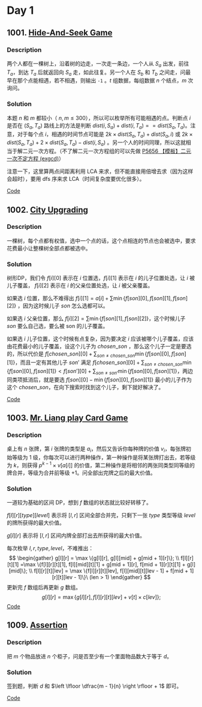 # Day 1

## 1001. [Hide-And-Seek Game](https://acm.hdu.edu.cn/showproblem.php?pid=7275)

### Description

两个人都在一棵树上，沿着树的边走，一次走一条边，一个人从 $S_a$ 出发，前往 $T_a$，到达 $T_a$ 后就返回向 $S_a$ 走，如此往复。另一个人在 $S_b$ 和  $T_b$ 之间走，问最早在那个点能相遇，若不相遇，则输出 `-1` 。$t$ 组数据，每组数据 $n$ 个结点，$m$ 次询问。

### Solution

本题 $n$ 和 $m$ 都较小（ $n, m \le 300$），所以可以枚举所有可能相遇的点。判断点 $i$ 是否在 $(S_a, T_a)$ 路线上的方法是判断 $dist(i, S_a) + dist(i, T_a) == dist(S_a, T_a)$。注意，对于每个点 $i$，相遇的时间节点可能是 $2k \times dist(S_a, T_a) + dist(S_a, i)$ 或 $2k \times dist(S_a, T_a) + 2 \times dist(S_a, T_a) - dist(i, S_a)$ 。另一个人的时间同理，所以这就相当于解二元一次方程。（不了解二元一次方程组的可以先做 [P5656 【模板】二元一次不定方程 (exgcd)](https://www.luogu.com.cn/problem/P5656)）

注意一下，这里算两点间距离利用 LCA 来求，但不能直接用倍增去求（因为这样会超时），要用 dfs 序来求 LCA（时间复杂度要优化很多）。 

[Code](https://acm.hdu.edu.cn/viewcode.php?rid=38826162)



## 1002. [City Upgrading](http://acm.hdu.edu.cn/showproblem.php?pid=7276)

### Description

一棵树，每个点都有权值，选中一个点的话，这个点相连的节点也会被选中，要求花费最小让整棵树全部点都被选中。

### Solution

树形DP，我们令 $f[i][0]$ 表示在 $i$ 位置选，$f[i][1]$ 表示在 $i$ 的儿子位置处选，让 $i$ 被儿子覆盖， $f[i][2]$ 表示在 $i$ 的父亲位置处选，让 $i$ 被父亲覆盖。

如果选 $i$ 位置，那么不难得出 $f[i][1] = a[i] + \sum \min\{f[son][0], f[son][1], f[son][2]\}$ ，因为这时候儿子 $son$ 怎么选都可以。

如果选 $i$ 父亲位置，那么 $f[i][2] = \sum \min\{f[son][1], f[son][2]\}$，这个时候儿子 $son$ 要么自己选，要么被 son 的儿子覆盖。

如果选 $i$ 儿子位置，这个时候有点复杂，因为要决定 $i$ 应该被哪个儿子覆盖，应该由花费最小的儿子覆盖，设这个儿子为 $chosen\_son$ ，那么这个儿子一定是要选的，所以代价是 $f[chosen\_son][0] + \sum_{son \ne chosen\_son} \min\{f[son][0], f[son][1]\}$，而且一定有其他儿子 $son'$ 满足 $f[chosen\_son][0] + \sum_{son \ne chosen\_son} \min\{f[son][0], f[son][1]\} < f[son'][0] + \sum_{son \ne son'} \min\{f[son][0], f[son][1]\}$，两边同类项抵消后，就是要选 $f[son][0] - \min\{f[son][0], f[son][1]\}$ 最小的儿子作为这个 $chosen\_son$，在向下搜索时找到这个儿子，剩下就好解决了。

[Code](http://acm.hdu.edu.cn/viewcode.php?rid=38674964)



## 1003. [Mr. Liang play Card Game](https://acm.hdu.edu.cn/showproblem.php?pid=7277)

### Description

桌上有 $n$ 张牌，第 $i$ 张牌的类型是 $a_i$，然后又告诉你每种牌的价值 $v_i$，每张牌初始等级为 $1$ 级，你每次可以进行两种操作，第一种操作是将某张牌打出去，若等级为 $k$，则获得 $p^{k - 1} \times v[a[i]]$ 的价值，第二种操作是将相邻的两张同类型同等级的牌合并，等级为合并前等级 $+1$。问全部出完牌之后的最大价值。 

### Solution

一道较为基础的区间 DP，想到 $f$ 数组的状态就比较好转移了。

$f[l][r][type][level]$ 表示将 $[l, r]$ 区间全部合并完，只剩下一张 $type$ 类型等级 $level$ 的牌所获得的最大价值。

$g[l][r]$ 表示将 $[l, r]$ 区间内牌全部打出去所获得的最大价值。

每次枚举 $l, r, type, level$，不难推出：
$$
\begin{gather}
g[l][r] = \max \{g[l][r], g[l][mid] + g[mid + 1][r]\}; \\
f[l][r][t][1] =\max \{f[l][r][t][1], f[l][mid][t][1] + g[mid + 1][r], f[mid + 1][r][t][1] + g[l][mid]\}; \\
f[l][r][t][lev] = \max \{f[l][r][t][lev], f[l][mid][t][lev - 1] + f[mid + 1][r][t][lev - 1]\}\ (len > 1)
\end{gather}
$$
更新完 $f$ 数组后再更新 $g$ 数组。
$$
g[l][r] = \max \{g[l][r], f[l][r][t][lev] + v[t] \times c[lev] \};
$$
[Code](https://acm.hdu.edu.cn/viewcode.php?rid=38826810)



## 1009. [Assertion](http://acm.hdu.edu.cn/showproblem.php?pid=7283)

### Description

把 $m$ 个物品放进 $n$ 个柜子，问是否至少有一个里面物品数大于等于 $d$。

### Solution

签到题，判断 $d$ 和 $\left \lfloor \dfrac{m - 1}{n} \right \rfloor + 1$ 即可。

[Code](http://acm.hdu.edu.cn/viewcode.php?rid=38672478)


